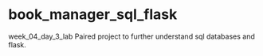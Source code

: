# book_manager_sql_flask
week_04_day_3_lab
Paired project to further understand sql databases and flask.
